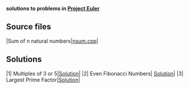 **solutions to problems in [Project Euler](https://projecteuler.net/archives)**

## Source files

|Sum of n natural numbers|[nsum.cpp](nsum.cpp)|

## Solutions

|1|	Multiples of 3 or 5|[Solution](001_Multiplesof3and5.cpp)|
|2| Even Fibonacci Numbers| [Solution](002_even_fibonacci.cpp)|
|3| Largest Prime Factor|[Solution](003_primefactor.cpp)|